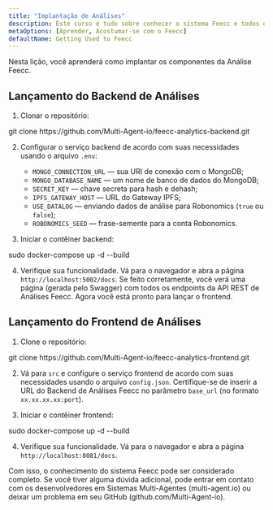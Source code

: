 ```yaml
---
title: "Implantação de Análises"
description: Este curso é tudo sobre conhecer o sistema Feecc e todos os seus componentes.
metaOptions: [Aprender, Acostumar-se com o Feecc]
defaultName: Getting Used to Feecc
---
```


<RoboAcademyText fWeight="500">
Nesta lição, você aprenderá como implantar os componentes da Análise Feecc.
</RoboAcademyText>

## Lançamento do Backend de Análises

1. Clonar o repositório:

<LessonCodeWrapper language="bash" codeClass="big-code">
git clone https://github.com/Multi-Agent-io/feecc-analytics-backend.git
</LessonCodeWrapper>

2. Configurar o serviço backend de acordo com suas necessidades usando o arquivo `.env`:
    - `MONGO_CONNECTION_URL` — sua URI de conexão com o MongoDB;
    - `MONGO_DATABASE_NAME` — um nome de banco de dados do MongoDB;
    - `SECRET_KEY` — chave secreta para hash e dehash;
    - `IPFS_GATEWAY_HOST` — URL do Gateway IPFS;
    - `USE_DATALOG` — enviando dados de análise para Robonomics (`true` ou `false`);
    - `ROBONOMICS_SEED` — frase-semente para a conta Robonomics.

3. Iniciar o contêiner backend:

<LessonCodeWrapper language="bash">
sudo docker-compose up -d --build
</LessonCodeWrapper>

4. Verifique sua funcionalidade. Vá para o navegador e abra a página `http://localhost:5002/docs`. Se feito corretamente, você verá uma página (gerada pelo Swagger) com todos os endpoints da API REST de Análises Feecc. Agora você está pronto para lançar o frontend.

## Lançamento do Frontend de Análises

1. Clone o repositório:

<LessonCodeWrapper language="bash" codeClass="big-code">
git clone https://github.com/Multi-Agent-io/feecc-analytics-frontend.git
</LessonCodeWrapper>

2. Vá para `src` e configure o serviço frontend de acordo com suas necessidades usando o arquivo `config.json`. Certifique-se de inserir a URL do Backend de Análises Feecc no parâmetro `base_url` (no formato `xx.xx.xx.xx:port`).

3. Iniciar o contêiner frontend:

<LessonCodeWrapper language="bash">
sudo docker-compose up -d --build
</LessonCodeWrapper>

4. Verifique sua funcionalidade. Vá para o navegador e abra a página `http://localhost:8081/docs`.

<RoboAcademyText fWeight="500">
Com isso, o conhecimento do sistema Feecc pode ser considerado completo. Se você tiver alguma dúvida adicional, pode entrar em contato com os desenvolvedores em Sistemas Multi-Agentes (multi-agent.io) ou deixar um problema em seu GitHub (github.com/Multi-Agent-io).
</RoboAcademyText>